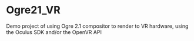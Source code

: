 # Ogre21_VR
Demo project of using Ogre 2.1 compositor to render to VR hardware, using the Oculus SDK and/or the OpenVR API
